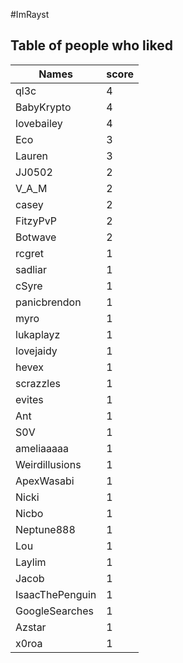 #ImRayst
## Table of people who liked
Names | score
--- | ---
ql3c | 4
BabyKrypto | 4
lovebailey | 4
Eco | 3
Lauren | 3
JJ0502 | 2
V_A_M | 2
casey | 2
FitzyPvP | 2
Botwave | 2
rcgret | 1
sadliar | 1
cSyre | 1
panicbrendon | 1
myro | 1
lukaplayz | 1
lovejaidy | 1
hevex | 1
scrazzles | 1
evites | 1
Ant | 1
S0V | 1
ameliaaaaa | 1
Weirdillusions | 1
ApexWasabi | 1
Nicki | 1
Nicbo | 1
Neptune888 | 1
Lou | 1
Laylim | 1
Jacob | 1
IsaacThePenguin | 1
GoogleSearches | 1
Azstar | 1
x0roa | 1
